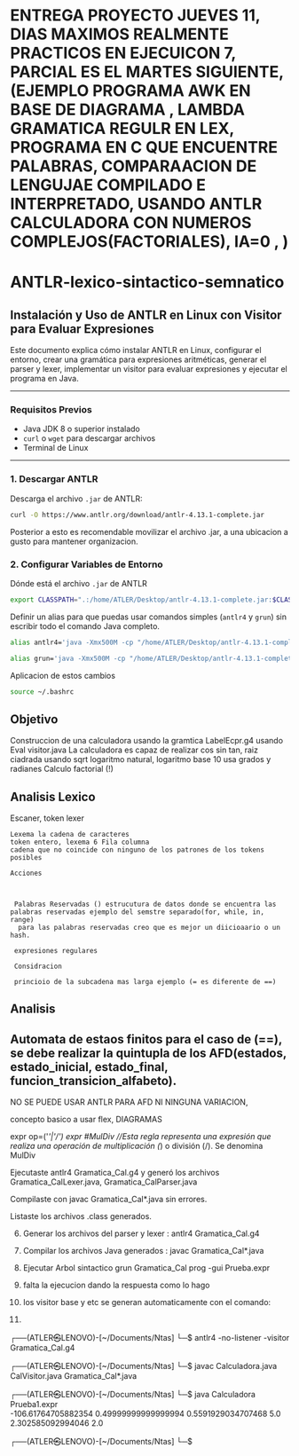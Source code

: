 # ENTREGA PROYECTO JUEVES 11, DIAS MAXIMOS REALMENTE PRACTICOS EN EJECUICON 7, PARCIAL ES EL MARTES SIGUIENTE, (EJEMPLO PROGRAMA AWK EN BASE DE DIAGRAMA , LAMBDA GRAMATICA REGULR EN LEX, PROGRAMA EN C QUE ENCUENTRE PALABRAS, COMPARAACION DE LENGUJAE COMPILADO E INTERPRETADO, USANDO ANTLR CALCULADORA CON NUMEROS COMPLEJOS(FACTORIALES),  IA=0 ,   )

# ANTLR-lexico-sintactico-semnatico

## Instalación y Uso de ANTLR en Linux con Visitor para Evaluar Expresiones

Este documento explica cómo instalar ANTLR en Linux, configurar el entorno, crear una gramática para expresiones aritméticas, generar el parser y lexer, implementar un visitor para evaluar expresiones y ejecutar el programa en Java.

---

### Requisitos Previos

- Java JDK 8 o superior instalado
- `curl` o `wget` para descargar archivos
- Terminal de Linux

---

### 1. Descargar ANTLR

Descarga el archivo `.jar` de ANTLR:

```bash
curl -O https://www.antlr.org/download/antlr-4.13.1-complete.jar
```
 Posterior a esto es recomendable movilizar el archivo .jar, a una ubicacion a gusto para mantener organizacion.
 
### 2. Configurar Variables de Entorno
Dónde está el archivo `.jar` de ANTLR 
```bash 
export CLASSPATH=".:/home/ATLER/Desktop/antlr-4.13.1-complete.jar:$CLASSPATH"
```
Definir un alias para que puedas usar comandos simples (`antlr4` y `grun`) sin escribir todo el comando Java completo.
```bash
alias antlr4='java -Xmx500M -cp "/home/ATLER/Desktop/antlr-4.13.1-complete.jar:$CLASSPATH" org.antlr.v4.Tool'
```
```bash
alias grun='java -Xmx500M -cp "/home/ATLER/Desktop/antlr-4.13.1-complete.jar:$CLASSPATH" org.antlr.v4.gui.TestRig'
```
Aplicacion de estos cambios
```bash
source ~/.bashrc
```
## Objetivo

 Construccion de una calculadora usando la gramtica LabelEcpr.g4 usando Eval visitor.java
    La calculadora es capaz de realizar cos sin tan, 
    raiz ciadrada usando sqrt
    logaritmo natural, logaritmo base 10
    usa grados y radianes
    Calculo factorial (!)

## Analisis Lexico

  Escaner, token lexer

    Lexema la cadena de caracteres
    token entero, lexema 6 Fila columna
    cadena que no coincide con ninguno de los patrones de los tokens posibles

    Acciones



     Palabras Reservadas () estrucutura de datos donde se encuentra las palabras reservadas ejemplo del semstre separado(for, while, in, range)
      para las palabras reservadas creo que es mejor un diicioaario o un hash. 
    
     expresiones regulares 

     Considracion 

     princioio de la subcadena mas larga ejemplo (= es diferente de ==)

     
     
## Analisis   


## Automata de estaos finitos para el caso de (==), se debe realizar la quintupla de los AFD(estados, estado_inicial, estado_final, funcion_transicion_alfabeto). 
  NO SE PUEDE USAR ANTLR PARA AFD NI NINGUNA VARIACION, 

  concepto basico a usar flex, DIAGRAMAS 

expr op=('*'|'/') expr     #MulDiv  //Esta regla representa una expresión que realiza una operación de multiplicación (*) o división (/). Se denomina MulDiv

Ejecutaste antlr4 Gramatica_Cal.g4 y generó los archivos Gramatica_CalLexer.java, Gramatica_CalParser.java

Compilaste con javac Gramatica_Cal*.java sin errores.

Listaste los archivos .class generados.

6. Generar los archivos del parser y lexer  : antlr4 Gramatica_Cal.g4
7. Compilar los archivos Java generados   :  javac Gramatica_Cal*.java
8. Ejecutar Arbol sintactico grun Gramatica_Cal prog -gui Prueba.expr
9. falta la ejecucion dando la respuesta como lo hago
10. los visitor base y etc se generan automaticamente con el comando: 

7. 
┌──(ATLER㉿LENOVO)-[~/Documents/Ntas]
└─$ antlr4 -no-listener -visitor Gramatica_Cal.g4               

┌──(ATLER㉿LENOVO)-[~/Documents/Ntas]
└─$ javac Calculadora.java CalVisitor.java Gramatica_Cal*.java

┌──(ATLER㉿LENOVO)-[~/Documents/Ntas]
└─$ java Calculadora Prueba1.expr               
-106.61764705882354
0.49999999999999994
0.5591929034707468
5.0
2.302585092994046
2.0

┌──(ATLER㉿LENOVO)-[~/Documents/Ntas]
└─$      
